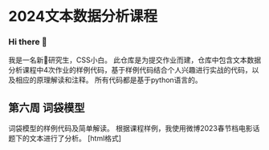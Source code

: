 # 2024文本数据分析课程
### Hi there 👋
我是一名新🚢研究生，CSS小白。
此仓库是为提交作业而建，仓库中包含文本数据分析课程中4次作业的样例代码，基于样例代码结合个人兴趣进行实战的代码，以及相应的原理解读和注释。
所有代码都是基于python语言的。

## 第六周 词袋模型
词袋模型的样例代码及简单解读。
根据课程样例，我使用微博2023春节档电影话题下的文本进行了分析。
[html格式]

